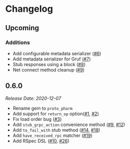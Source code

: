 # Changelog

## Upcoming

### Additions
- Add configurable metadata serializer ([#6](https://github.com/Freshly/proto_pharm/pull/6))
- Add metadata serializer for Gruf ([#7](https://github.com/Freshly/proto_pharm/pull/7))
- Stub responses using a block ([#8](https://github.com/Freshly/proto_pharm/pull/8))
- Net connect method cleanup ([#9](https://github.com/Freshly/proto_pharm/pull/9))

## 0.6.0
*Release Date: 2020-12-07*

- Rename gem to `proto_pharm`
- Add support for `return_op` option([#1](https://github.com/Freshly/proto_pharm_old/pull/1), [#2](https://github.com/Freshly/proto_pharm_old/pull/2))
- Fix load order bug ([#3](https://github.com/Freshly/proto_pharm_old/pull/3))
- Add `stub_grpc_action` convenience method ([#9](https://github.com/Freshly/proto_pharm_old/pull/9), [#12](https://github.com/Freshly/proto_pharm_old/pull/12))
- Add `to_fail_with` stub method ([#14](https://github.com/Freshly/proto_pharm_old/pull/14), [#18](https://github.com/Freshly/proto_pharm_old/pull/18))
- Add `have_received_rpc` matcher ([#19](https://github.com/Freshly/proto_pharm_old/pull/19))
- Add RSpec DSL ([#10](https://github.com/Freshly/proto_pharm_old/pull/10), [#26](https://github.com/Freshly/proto_pharm_old/pull/26))

